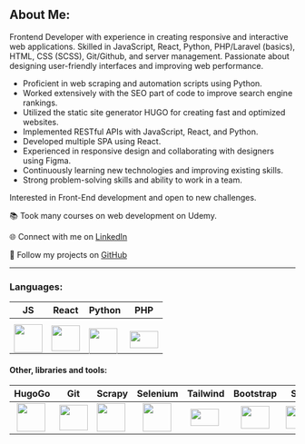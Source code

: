## About Me:

Frontend Developer with experience in creating responsive and interactive web applications. Skilled in JavaScript, React, Python, PHP/Laravel (basics), HTML, CSS (SCSS), Git/Github, and server management. Passionate about designing user-friendly interfaces and improving web performance.

- Proficient in web scraping and automation scripts using Python.
- Worked extensively with the SEO part of code to improve search engine rankings.
- Utilized the static site generator HUGO for creating fast and optimized websites.
- Implemented RESTful APIs with JavaScript, React, and Python.
- Developed multiple SPA using React.
- Experienced in responsive design and collaborating with designers using Figma.
- Continuously learning new technologies and improving existing skills.
- Strong problem-solving skills and ability to work in a team.

Interested in Front-End development and open to new challenges.

📚 Took many courses on web development on Udemy.

🌐 Connect with me on [LinkedIn](https://www.linkedin.com/in/vladislavpashora/)

🐙 Follow my projects on [GitHub](https://github.com/Kinolog76)

---

### Languages:
| JS  | React | Python | PHP |
|----------|----------|----------|-----|
|  <img src="https://upload.wikimedia.org/wikipedia/commons/thumb/9/99/Unofficial_JavaScript_logo_2.svg/2048px-Unofficial_JavaScript_logo_2.svg.png" style="margin-bottom: -10px;" width="50" height="50"/> |  <img src="https://upload.wikimedia.org/wikipedia/commons/thumb/a/a7/React-icon.svg/512px-React-icon.svg.png" style="margin-bottom: -10px;" width="50" height="45"/> |  <img src="https://upload.wikimedia.org/wikipedia/commons/thumb/c/c3/Python-logo-notext.svg/2048px-Python-logo-notext.svg.png" style="margin-top: 15px; margin-bottom: -10px;" width="50" height="50"/> |  <img src="https://upload.wikimedia.org/wikipedia/commons/thumb/2/27/PHP-logo.svg/2048px-PHP-logo.svg.png" style="margin-top: 5px; margin-bottom: -10px;" width="50" height="30"/>|


#### Other, libraries and tools:

| HugoGo | Git | Scrapy | Selenium | Tailwind | Bootstrap | SEO | Figma |
| -| - | -| -| -| -| -| - |
| <img src="https://avatars.githubusercontent.com/u/29385237?s=280&v=4" style="margin-left: 5px;" width="50" height="50"/> | <img src="https://upload.wikimedia.org/wikipedia/commons/thumb/3/3f/Git_icon.svg/1200px-Git_icon.svg.png" style="margin-bottom: 0px;" width="50" height="45"/> | <img src="https://www.svgrepo.com/show/45684/scraper.svg" width="50" height="50"/> | <img src="https://upload.wikimedia.org/wikipedia/commons/d/d5/Selenium_Logo.png" style="margin-left: 10px;" width="50" height="50"/> | <img src="https://upload.wikimedia.org/wikipedia/commons/thumb/d/d5/Tailwind_CSS_Logo.svg/512px-Tailwind_CSS_Logo.svg.png?20230715030042" style="margin-left: 6px;" width="50" height="30"/> | <img src="https://upload.wikimedia.org/wikipedia/commons/thumb/b/b2/Bootstrap_logo.svg/2560px-Bootstrap_logo.svg.png" style="margin-left: 13px;" width="50" height="40"/> | <img src="https://uxwing.com/wp-content/themes/uxwing/download/seo-marketing/seo-icon.png" style="margin-left: 0px;" width="50" height="40"/> | <img src="https://cdn.icon-icons.com/icons2/2429/PNG/512/figma_logo_icon_147289.png" style="margin-left: 0px;" width="50" height="50"/> |
